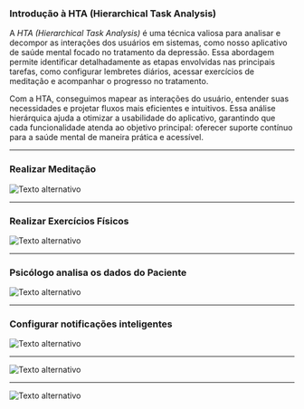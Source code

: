 ### Introdução à HTA (Hierarchical Task Analysis)

A *HTA (Hierarchical Task Analysis)* é uma técnica valiosa para analisar e decompor as interações dos usuários em sistemas, como nosso aplicativo de saúde mental focado no tratamento da depressão. Essa abordagem permite identificar detalhadamente as etapas envolvidas nas principais tarefas, como configurar lembretes diários, acessar exercícios de meditação e acompanhar o progresso no tratamento.

Com a HTA, conseguimos mapear as interações do usuário, entender suas necessidades e projetar fluxos mais eficientes e intuitivos. Essa análise hierárquica ajuda a otimizar a usabilidade do aplicativo, garantindo que cada funcionalidade atenda ao objetivo principal: oferecer suporte contínuo para a saúde mental de maneira prática e acessível.

------
### Realizar Meditação
<img src="https://i.postimg.cc/RFcYgxPX/realizar-medita-o.jpg" alt="Texto alternativo">

------
### Realizar Exercícios Físicos
<img src="https://i.postimg.cc/kMxycjp4/realizar-exercicio-fisico.jpg" alt="Texto alternativo">

------
### Psicólogo analisa os dados do Paciente
<img src="https://i.postimg.cc/NfLGJg4k/psicologo.jpg" alt="Texto alternativo">

------
### Configurar notificações inteligentes 
<img src="https://i.postimg.cc/Y9wvGjJx/configurar.jpg" alt="Texto alternativo">

------

<img src="" alt="Texto alternativo">

------

<img src="" alt="Texto alternativo">
